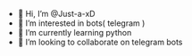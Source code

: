 - 👋 Hi, I’m @Just-a-xD
- 👀 I’m interested in bots( telegram )
- 🌱 I’m currently learning python
- 💞️ I’m looking to collaborate on telegram bots

<!---
Just-a-xD/Just-a-xD is a ✨ special ✨ repository because its `README.md` (this file) appears on your GitHub profile.
You can click the Preview link to take a look at your changes.
--->
